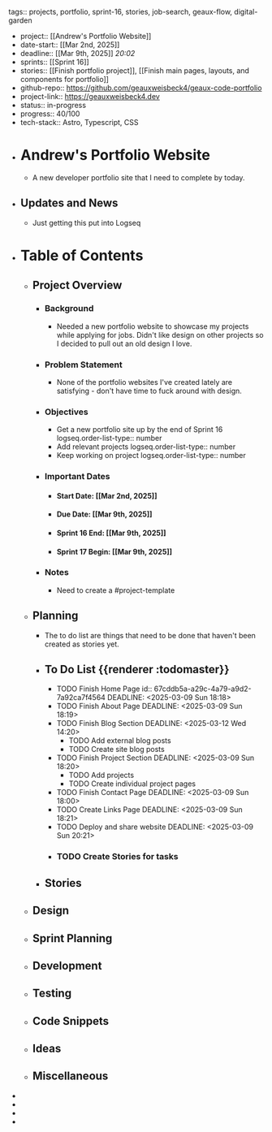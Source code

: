 tags:: projects, portfolio, sprint-16, stories, job-search, geaux-flow, digital-garden

- project:: [[Andrew's Portfolio Website]]
- date-start:: [[Mar 2nd, 2025]]
- deadline::  [[Mar 9th, 2025]] *20:02*
- sprints:: [[Sprint 16]]
- stories:: [[Finish portfolio project]], [[Finish main pages, layouts, and components for portfolio]]
- github-repo:: https://github.com/geauxweisbeck4/geaux-code-portfolio
- project-link:: https://geauxweisbeck4.dev
- status:: in-progress
- progress:: 40/100
- tech-stack:: Astro, Typescript, CSS
- # Andrew's Portfolio Website
	- A new developer portfolio site that I need to complete by today.
- ## Updates and News
	- Just getting this put into Logseq
- # Table of Contents
	- ## Project Overview
		- ### Background
			- Needed a new portfolio website to showcase my projects while applying for jobs. Didn't like design on other projects so I decided to pull out an old design I love.
		- ### Problem Statement
			- None of the portfolio websites I've created lately are satisfying - don't have time to fuck around with design.
		- ### Objectives
			- Get a new portfolio site up by the end of Sprint 16
			  logseq.order-list-type:: number
			- Add relevant projects
			  logseq.order-list-type:: number
			- Keep working on project
			  logseq.order-list-type:: number
		- ### Important Dates
			- #### Start Date: [[Mar 2nd, 2025]]
			- #### Due Date: [[Mar 9th, 2025]]
			- #### Sprint 16 End: [[Mar 9th, 2025]]
			- #### Sprint 17 Begin: [[Mar 9th, 2025]]
		- ### Notes
			- Need to create a #project-template
	- ## Planning
		- The to do list are things that need to be done that haven't been created as stories yet.
		- ## To Do List {{renderer :todomaster}}
			- TODO Finish Home Page
			  id:: 67cddb5a-a29c-4a79-a9d2-7a92ca7f4564
			  DEADLINE: <2025-03-09 Sun 18:18>
			- TODO Finish About Page
			  DEADLINE: <2025-03-09 Sun 18:19>
			- TODO Finish Blog Section
			  DEADLINE: <2025-03-12 Wed 14:20>
				- TODO Add external blog posts
				- TODO Create site blog posts
			- TODO Finish Project Section
			  DEADLINE: <2025-03-09 Sun 18:20>
				- TODO Add projects
				- TODO Create individual project pages
			- TODO Finish Contact Page
			  DEADLINE: <2025-03-09 Sun 18:00>
			- TODO Create Links Page
			  DEADLINE: <2025-03-09 Sun 18:21>
			- TODO Deploy and share website
			  DEADLINE: <2025-03-09 Sun 20:21>
			- ### TODO Create Stories for tasks
		- ## Stories
	- ## Design
	- ## Sprint Planning
	- ## Development
	- ## Testing
	- ## Code Snippets
	- ## Ideas
	- ## Miscellaneous
-
-
-
-